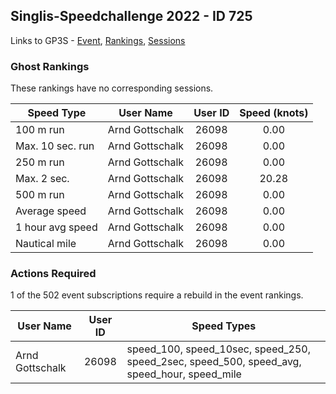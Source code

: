 ## Singlis-Speedchallenge 2022 - ID 725

Links to GP3S - [Event](https://www.gps-speedsurfing.com/default.aspx?mnu=event&val=725), [Rankings](https://www.gps-speedsurfing.com/default.aspx?mnu=eventranking&val=725), [Sessions](https://www.gps-speedsurfing.com/default.aspx?mnu=eventsessions&val=725)

### Ghost Rankings

These rankings have no corresponding sessions.

| Speed Type | User Name | User ID | Speed (knots) |
| ---------- | --------- | :-----: | :-----------: |
| 100 m run | Arnd Gottschalk | 26098 | 0.00 |
| Max. 10 sec. run | Arnd Gottschalk | 26098 | 0.00 |
| 250 m run | Arnd Gottschalk | 26098 | 0.00 |
| Max. 2 sec. | Arnd Gottschalk | 26098 | 20.28 |
| 500 m run | Arnd Gottschalk | 26098 | 0.00 |
| Average speed | Arnd Gottschalk | 26098 | 0.00 |
| 1 hour avg speed | Arnd Gottschalk | 26098 | 0.00 |
| Nautical mile | Arnd Gottschalk | 26098 | 0.00 |

### Actions Required

1 of the 502 event subscriptions require a rebuild in the event rankings.

| User Name | User ID | Speed Types |
| --------- | :-----: | ----------- |
| Arnd Gottschalk | 26098 | speed_100, speed_10sec, speed_250, speed_2sec, speed_500, speed_avg, speed_hour, speed_mile |
